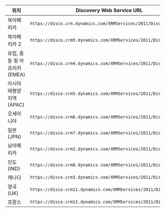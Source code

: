 |위치|Discovery Web Service URL|
|--------------|-------------------------------| 
|북아메리카|`https://disco.crm.dynamics.com/XRMServices/2011/Discovery.svc`|
|북아메리카 2|`https://disco.crm9.dynamics.com/XRMServices/2011/Discovery.svc`|
|유럽, 중동 및 아프리카(EMEA)|`https://disco.crm4.dynamics.com/XRMServices/2011/Discovery.svc`|
|아시아 태평양 지역(APAC)|`https://disco.crm5.dynamics.com/XRMServices/2011/Discovery.svc`|
|오세아니아|`https://disco.crm6.dynamics.com/XRMServices/2011/Discovery.svc`|
|일본(JPN)|`https://disco.crm7.dynamics.com/XRMServices/2011/Discovery.svc`|
|남아메리카|`https://disco.crm2.dynamics.com/XRMServices/2011/Discovery.svc`|
|인도(IND)|`https://disco.crm8.dynamics.com/XRMServices/2011/Discovery.svc`|
|캐나다|`https://disco.crm3.dynamics.com/XRMServices/2011/Discovery.svc`|
|영국(UK)|`https://disco.crm11.dynamics.com/XRMServices/2011/Discovery.svc`|
|프랑스|`https://disco.crm12.dynamics.com/XRMServices/2011/Discovery.svc`|
